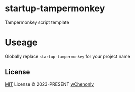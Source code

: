 # startup-tampermonkey

Tampermonkey script template

# Useage

Globally replace `startup-tampermonkey` for your project name

## License

[MIT](./LICENSE) License &copy; 2023-PRESENT [wChenonly](https://github.com/wChenonly)
